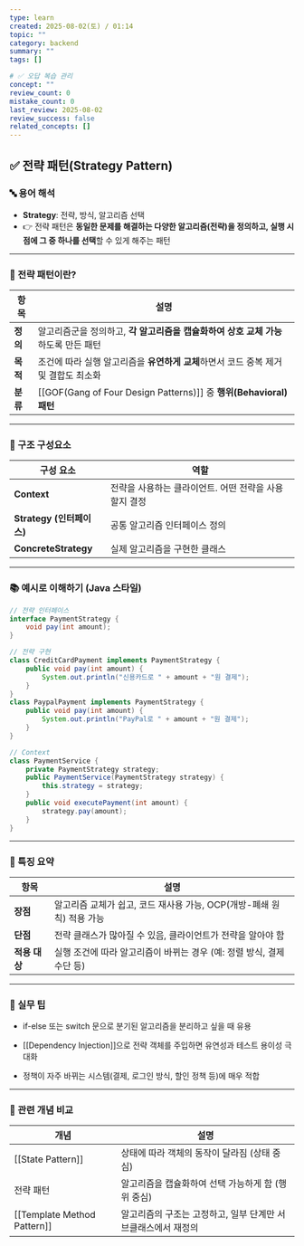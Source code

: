 ```yaml
---
type: learn
created: 2025-08-02(토) / 01:14
topic: ""
category: backend
summary: ""
tags: []

# ✅ 오답 복습 관리
concept: ""
review_count: 0
mistake_count: 0
last_review: 2025-08-02
review_success: false
related_concepts: []
---
```


## ✅ 전략 패턴(Strategy Pattern)

### 🔤 용어 해석

- **Strategy**: 전략, 방식, 알고리즘 선택
- 👉 전략 패턴은 **동일한 문제를 해결하는 다양한 알고리즘(전략)을 정의하고, 실행 시점에 그 중 하나를 선택**할 수 있게 해주는 패턴

---

### 🧩 전략 패턴이란?

| 항목 | 설명 |
|------|------|
| **정의** | 알고리즘군을 정의하고, **각 알고리즘을 캡슐화하여 상호 교체 가능**하도록 만든 패턴 |
| **목적** | 조건에 따라 실행 알고리즘을 **유연하게 교체**하면서 코드 중복 제거 및 결합도 최소화 |
| **분류** | [[GOF(Gang of Four Design Patterns)]] 중 **행위(Behavioral) 패턴**

---

### 🧱 구조 구성요소

| 구성 요소 | 역할 |
|-----------|------|
| **Context** | 전략을 사용하는 클라이언트. 어떤 전략을 사용할지 결정 |
| **Strategy (인터페이스)** | 공통 알고리즘 인터페이스 정의 |
| **ConcreteStrategy** | 실제 알고리즘을 구현한 클래스

---

### 📚 예시로 이해하기 (Java 스타일)

```java
// 전략 인터페이스
interface PaymentStrategy {
    void pay(int amount);
}

// 전략 구현
class CreditCardPayment implements PaymentStrategy {
    public void pay(int amount) {
        System.out.println("신용카드로 " + amount + "원 결제");
    }
}
class PaypalPayment implements PaymentStrategy {
    public void pay(int amount) {
        System.out.println("PayPal로 " + amount + "원 결제");
    }
}

// Context
class PaymentService {
    private PaymentStrategy strategy;
    public PaymentService(PaymentStrategy strategy) {
        this.strategy = strategy;
    }
    public void executePayment(int amount) {
        strategy.pay(amount);
    }
}
````

---

### 🧠 특징 요약

|항목|설명|
|---|---|
|**장점**|알고리즘 교체가 쉽고, 코드 재사용 가능, OCP(개방-폐쇄 원칙) 적용 가능|
|**단점**|전략 클래스가 많아질 수 있음, 클라이언트가 전략을 알아야 함|
|**적용 대상**|실행 조건에 따라 알고리즘이 바뀌는 경우 (예: 정렬 방식, 결제 수단 등)|

---

### 🎯 실무 팁

- if-else 또는 switch 문으로 분기된 알고리즘을 분리하고 싶을 때 유용
    
- [[Dependency Injection]]으로 전략 객체를 주입하면 유연성과 테스트 용이성 극대화
    
- 정책이 자주 바뀌는 시스템(결제, 로그인 방식, 할인 정책 등)에 매우 적합
    

---

### 🧩 관련 개념 비교

|개념|설명|
|---|---|
|[[State Pattern]]|상태에 따라 객체의 동작이 달라짐 (상태 중심)|
|전략 패턴|알고리즘을 캡슐화하여 선택 가능하게 함 (행위 중심)|
|[[Template Method Pattern]]|알고리즘의 구조는 고정하고, 일부 단계만 서브클래스에서 재정의|